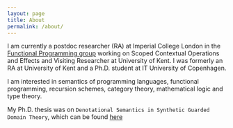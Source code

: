 ```yaml
---
layout: page
title: About
permalink: /about/
---
```


I am currently a postdoc researcher (RA) at Imperial College London in the [Functional Programming group][func-group] working on Scoped Contextual Operations and Effects and Visiting Researcher at University of Kent. 
I was formerly an RA at University of Kent and a Ph.D. student at IT University of Copenhagen.

I am interested in semantics of programming languages, functional programming, recursion schemes, category theory, mathematical logic and type theory.

My Ph.D. thesis was on `Denotational Semantics in Synthetic Guarded Domain Theory`, which can be found [here][phdthesis]


[func-group]:https://fp.doc.ic.ac.uk
[phdthesis]:/assets/papers/paviotti-phdthesis.pdf
